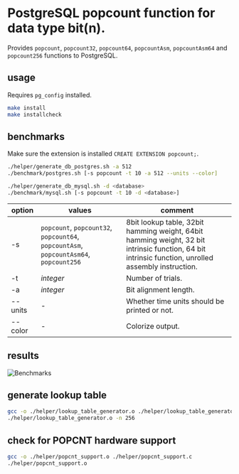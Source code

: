 # PostgreSQL popcount function for data type bit(n).
Provides `popcount`, `popcount32`, `popcount64`, `popcountAsm`, `popcountAsm64` and `popcount256` functions to PostgreSQL.

## usage
Requires `pg_config` installed.

```sh
make install
make installcheck
```

## benchmarks
Make sure the extension is installed `CREATE EXTENSION popcount;`.

```sh
./helper/generate_db_postgres.sh -a 512
./benchmark/postgres.sh [-s popcount -t 10 -a 512 --units --color]

./helper/generate_db_mysql.sh -d <database>
./benchmark/mysql.sh [-s popcount -t 10 -d <database>]
```

option | values | comment
--- | --- | ---
-s | `popcount`, `popcount32`, `popcount64`, `popcountAsm`, `popcountAsm64`, `popcount256` | 8bit lookup table, 32bit hamming weight, 64bit hamming weight, 32 bit intrinsic function, 64 bit intrinsic function, unrolled assembly instruction.
-t | *integer* | Number of trials.
-a | *integer* | Bit alignment length.
--units | - | Whether time units should be printed or not.
--color | - | Colorize output.

## results
<img src="https://github.com/eschmar/postgresql-popcount/raw/master/img/graph.png" alt="Benchmarks" style="max-width:100%;">

## generate lookup table
```sh
gcc -o ./helper/lookup_table_generator.o ./helper/lookup_table_generator.c
./helper/lookup_table_generator.o -n 256
```

## check for POPCNT hardware support
```sh
gcc -o ./helper/popcnt_support.o ./helper/popcnt_support.c
./helper/popcnt_support.o
```

